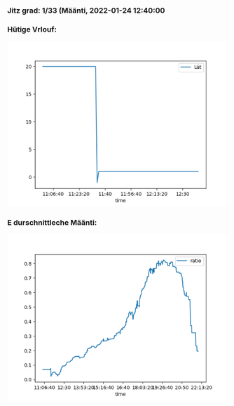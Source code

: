 ### Jitz grad: 1/33 (Määnti, 2022-01-24 12:40:00

### Hütige Vrlouf:
![Graph](Today.png)

### E durschnittleche Määnti:
![Graph](Määnti.png)